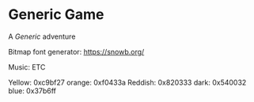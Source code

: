 
# Generic Game

A *Generic* adventure

Bitmap font generator:
https://snowb.org/

Music: ETC

Yellow: 0xc9bf27
orange: 0xf0433a
Reddish: 0x820333
dark: 0x540032
blue: 0x37b6ff